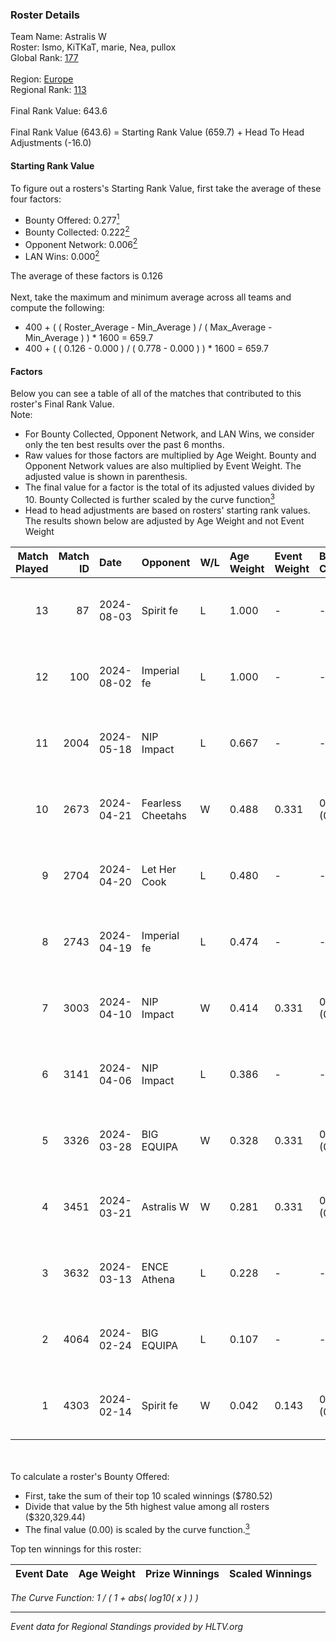 ### Roster Details<br />
Team Name: Astralis W<br />
Roster: Ismo, KiTKaT, marie, Nea, pullox<br />
Global Rank: [177](../standings_global.md)<br />
<br />
Region: [Europe]( ../standings_europe.md)<br />
Regional Rank: [113]( ../standings_europe.md)<br />
<br />
Final Rank Value:  643.6<br />
<br />
Final Rank Value (643.6) = Starting Rank Value (659.7) + Head To Head Adjustments (-16.0)<br />

#### Starting Rank Value<br />
To figure out a rosters's Starting Rank Value, first take the average of these four factors:<br />
- Bounty Offered: 0.277[<sup>1</sup>](#table2)
- Bounty Collected: 0.222[<sup>2</sup>](#table1)
- Opponent Network: 0.006[<sup>2</sup>](#table1)
- LAN Wins: 0.000[<sup>2</sup>](#table1)

The average of these factors is 0.126<br />
<br />
Next, take the maximum and minimum average across all teams and compute the following:<br />
- 400 + ( ( Roster_Average - Min_Average ) / ( Max_Average - Min_Average ) ) * 1600 = 659.7
- 400 + ( ( 0.126 - 0.000 ) / ( 0.778 - 0.000 ) ) * 1600 = 659.7


#### Factors<br />
Below you can see a table of all of the matches that contributed to this roster's Final Rank Value.<br />
Note:<br />

- For Bounty Collected, Opponent Network, and LAN Wins, we consider only the ten best results over the past 6 months.
- Raw values for those factors are multiplied by Age Weight. Bounty and Opponent Network values are also multiplied by Event Weight. The adjusted value is shown in parenthesis.
- The final value for a factor is the total of its adjusted values divided by 10. Bounty Collected is further scaled by the curve function[<sup>3</sup>](#curveFunction)
- Head to head adjustments are based on rosters' starting rank values. The results shown below are adjusted by Age Weight and not Event Weight
<span id="table1"></span><br />


| Match Played | Match ID | Date       | Opponent          | W/L | Age Weight | Event Weight | Bounty Collected | Opponent Network | LAN Wins  | H2H Adj. | Roster                           |
| -: | -: | :- | :- | :- | :- | :- | :- | :- | :- | -: | :- |
|           13 |       87 | 2024-08-03 | Spirit fe         | L   | 1.000      | -            | -                | -                | -         |   -16.60 | Ismo, KiTKaT, marie, Nea, pullox |
|           12 |      100 | 2024-08-02 | Imperial fe       | L   | 1.000      | -            | -                | -                | -         |    -3.04 | Ismo, KiTKaT, marie, Nea, pullox |
|           11 |     2004 | 2024-05-18 | NIP Impact        | L   | 0.667      | -            | -                | -                | -         |    -8.78 | Ann4, D7, KiTKaT, Nea, pullox    |
|           10 |     2673 | 2024-04-21 | Fearless Cheetahs | W   | 0.488      | 0.331        | 0.003 (0.000)    | 0.062 (0.010)    | 0 (0.000) |     8.40 | Ann4, D7, KiTKaT, Nea, pullox    |
|            9 |     2704 | 2024-04-20 | Let Her Cook      | L   | 0.480      | -            | -                | -                | -         |    -3.15 | Ann4, D7, KiTKaT, Nea, pullox    |
|            8 |     2743 | 2024-04-19 | Imperial fe       | L   | 0.474      | -            | -                | -                | -         |    -1.67 | Ann4, D7, KiTKaT, Nea, pullox    |
|            7 |     3003 | 2024-04-10 | NIP Impact        | W   | 0.414      | 0.331        | 0.005 (0.001)    | 0.219 (0.030)    | 0 (0.000) |     7.70 | Ann4, D7, KiTKaT, Nea, pullox    |
|            6 |     3141 | 2024-04-06 | NIP Impact        | L   | 0.386      | -            | -                | -                | -         |    -5.28 | Ann4, D7, KiTKaT, Nea, pullox    |
|            5 |     3326 | 2024-03-28 | BIG EQUIPA        | W   | 0.328      | 0.331        | 0.017 (0.002)    | 0.142 (0.015)    | 0 (0.000) |     6.72 | Ann4, D7, KiTKaT, Nea, pullox    |
|            4 |     3451 | 2024-03-21 | Astralis W        | W   | 0.281      | 0.331        | 0.001 (0.000)    | 0.019 (0.002)    | 0 (0.000) |     3.98 | Ann4, D7, KiTKaT, Nea, pullox    |
|            3 |     3632 | 2024-03-13 | ENCE Athena       | L   | 0.228      | -            | -                | -                | -         |    -3.77 | Ann4, D7, KiTKaT, Nea, pullox    |
|            2 |     4064 | 2024-02-24 | BIG EQUIPA        | L   | 0.107      | -            | -                | -                | -         |    -1.19 | Ann4, D7, KiTKaT, Nea, pullox    |
|            1 |     4303 | 2024-02-14 | Spirit fe         | W   | 0.042      | 0.143        | 0.005 (0.000)    | 0.136 (0.001)    | 0 (0.000) |     0.67 | Ann4, D7, KiTKaT, Nea, pullox    |

<br />
<span id="table2"></span><br />
To calculate a roster's Bounty Offered:<br />

- First, take the sum of their top 10 scaled winnings ($780.52)
- Divide that value by the 5th highest value among all rosters ($320,329.44)
- The final value (0.00) is scaled by the curve function.[<sup>3</sup>](#curveFunction)

Top ten winnings for this roster:<br />

| Event Date | Age Weight | Prize Winnings | Scaled Winnings |
| :- | -: | :- | :- |


<span id="curveFunction"></span>_The Curve Function: 1 / ( 1 + abs( log10( x ) ) )_<br />

---
_Event data for Regional Standings provided by HLTV.org_<br />

